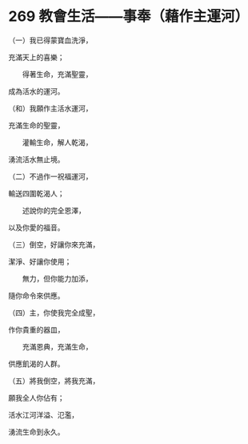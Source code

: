 # 269 教會生活——事奉（藉作主運河）

（一）我已得蒙寶血洗淨，

充滿天上的喜樂；

　　得著生命，充滿聖靈，

成為活水的運河。

（和）我願作主活水運河，

充滿生命的聖靈，

　　灌輸生命，解人乾渴，

湧流活水無止境。

（二）不過作一祝福運河，

輸送四圍乾渴人；

　　述說你的完全恩澤，

以及你愛的福音。

（三）倒空，好讓你來充滿，

潔淨、好讓你使用；

　　無力，但你能力加添，

隨你命令來供應。

（四）主，你使我完全成聖，

作你貴重的器皿，

　　充滿恩典，充滿生命，

供應飢渴的人群。

（五）將我倒空，將我充滿，

願我全人你佔有；

活水江河洋溢、氾濫，

湧流生命到永久。


